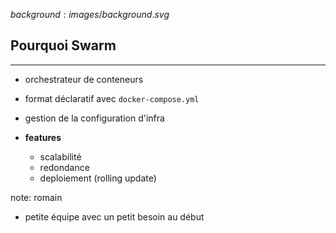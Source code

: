 $background:images/background.svg$
## Pourquoi Swarm
---

* orchestrateur de conteneurs

* format déclaratif avec `docker-compose.yml`

* gestion de la configuration d'infra

* **features**
  * scalabilité 
  * redondance
  * deploiement (rolling update)

note: romain
* petite équipe avec un petit besoin au début
